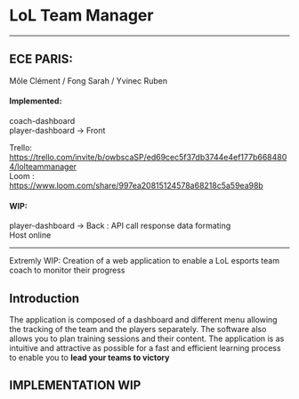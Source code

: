 # LoL Team Manager

-- -- -- -- -- -- -- -- -- -- -- -- -- -- -- -- -- -- -- -- -- -- -- -- -- -- -- --

## ECE PARIS: 
Môle Clément / Fong Sarah / Yvinec Ruben


#### Implemented:   

coach-dashboard  
player-dashboard -> Front  
  
Trello: https://trello.com/invite/b/owbscaSP/ed69cec5f37db3744e4ef177b6684804/lolteammanager  
Loom : https://www.loom.com/share/997ea20815124578a68218c5a59ea98b  


#### WIP:  
player-dashboard -> Back : API call response data formating   
Host online  
  
-- -- -- -- -- -- -- -- -- -- -- -- -- -- -- -- ---- -- -- -- -- -- -- -- -- -- --

Extremly WIP: Creation of a web application to enable a LoL esports team coach to monitor their progress

## Introduction

The application is composed of a dashboard and different menu allowing the tracking of the team and the players separately. The software also allows you to plan training sessions and their content. The application is as intuitive and attractive as possible for a fast and efficient learning process to enable you to **lead your teams to victory**

## IMPLEMENTATION WIP
